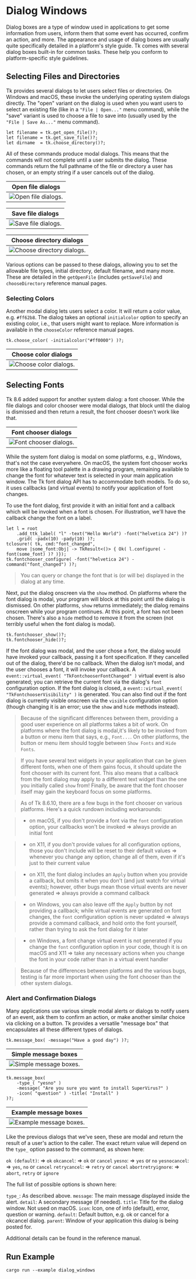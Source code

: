 # Dialog Windows

Dialog boxes are a type of window used in applications to get some information
from users, inform them that some event has occurred, confirm an action, and
more. The appearance and usage of dialog boxes are usually quite specifically
detailed in a platform's style guide. Tk comes with several dialog boxes
built-in for common tasks. These help you conform to platform-specific style
guidelines.

## Selecting Files and Directories

Tk provides several dialogs to let users select files or directories. On Windows
and macOS, these invoke the underlying operating system dialogs directly. The
"open" variant on the dialog is used when you want users to select an existing
file (like in a `"File | Open..."` menu command), while the "save" variant is
used to choose a file to save into (usually used by the `"File | Save As..."`
menu command).

```rust,no_run
let filename = tk.get_open_file()?;
let filename = tk.get_save_file()?;
let dirname  = tk.choose_directory()?;
```

All of these commands produce modal dialogs. This means that the commands will
not complete until a user submits the dialog. These commands return the full
pathname of the file or directory a user has chosen, or an empty string if a
user cancels out of the dialog.

|                  Open file dialogs                  |
| :-------------------------------------------------: |
| ![Open file dialogs.](./images/getopenfile_all.png) |

|                  Save file dialogs                  |
| :-------------------------------------------------: |
| ![Save file dialogs.](./images/getsavefile_all.png) |

|                 Choose directory dialogs                 |
| :------------------------------------------------------: |
| ![Choose directory dialogs.](./images/choosedir_all.png) |

Various options can be passed to these dialogs, allowing you to set the
allowable file types, initial directory, default filename, and many more. These
are detailed in the `getOpenFile` (includes `getSaveFile`) and `chooseDirectory`
reference manual pages.

### Selecting Colors

Another modal dialog lets users select a color. It will return a color value,
e.g. `#ff62b8`. The dialog takes an optional `initialcolor` option to specify an
existing color, i.e., that users might want to replace. More information is
available in the `chooseColor` reference manual pages.

```rust,no_run
tk.choose_color( -initialcolor("#ff0000") )?;
```

|                  Choose color dialogs                  |
| :----------------------------------------------------: |
| ![Choose color dialogs.](./images/choosecolor_all.png) |

## Selecting Fonts

Tk 8.6 added support for another system dialog: a font chooser. While the file
dialogs and color chooser were modal dialogs, that block until the dialog is
dismissed and then return a result, the font chooser doesn't work like that.

|                  Font chooser dialogs                  |
| :----------------------------------------------------: |
| ![Font chooser dialogs.](./images/fontchooser_all.png) |

While the system font dialog is modal on some platforms, e.g., Windows, that's
not the case everywhere. On macOS, the system font chooser works more like a
floating tool palette in a drawing program, remaining available to change the
font for whatever text is selected in your main application window. The Tk font
dialog API has to accommodate both models. To do so, it uses callbacks (and
virtual events) to notify your application of font changes.

To use the font dialog, first provide it with an initial font and a callback
which will be invoked when a font is chosen. For illustration, we'll have the
callback change the font on a label.

```rust,no_run
let l = root
    .add_ttk_label( "l" -text("Hello World") -font("helvetica 24") )?
    .grid( -padx(10) -pady(10) )?;
tclosure!( tk, cmd:"font_changed",
    move |some_font:Obj| -> TkResult<()> { Ok( l.configure( -font(some_font) )? )});
tk.fontchooser_configure( -font("helvetica 24") -command("font_changed") )?;
```

> You can query or change the font that is (or will be) displayed in the dialog
at any time.

Next, put the dialog onscreen via the `show` method. On platforms where the font
dialog is modal, your program will block at this point until the dialog is
dismissed. On other platforms, `show` returns immediately; the dialog remains
onscreen while your program continues. At this point, a font has not been
chosen. There's also a `hide` method to remove it from the screen (not terribly
useful when the font dialog is modal).

```rust,no_run
tk.fontchooser_show()?;
tk.fontchooser_hide()?;
```

If the font dialog was modal, and the user chose a font, the dialog would have
invoked your callback, passing it a font specification. If they cancelled out of
the dialog, there'd be no callback. When the dialog isn't modal, and the user
chooses a font, it will invoke your callback. A
`event::virtual_event( "TkFontchooserFontChanged" )` virtual event is also
generated; you can retrieve the current font via the dialog's `font`
configuration option. If the font dialog is closed, a
`event::virtual_event( "TkFontchooserVisibility" )` is generated. You can also
find out if the font dialog is currently visible onscreen via the `visible`
configuration option (though changing it is an error; use the `show` and `hide`
methods instead).

> Because of the significant differences between them, providing a good user
  experience on all platforms takes a bit of work. On platforms where the font
  dialog is modal,it's likely to be invoked from a button or menu item that
  says, e.g., `Font...`. On other platforms, the button or menu item should
  toggle between `Show Fonts` and `Hide Fonts`.

> If you have several text widgets in your application that can be given
  different fonts, when one of them gains focus, it should update the font
  chooser with its current font. This also means that a callback from the font
  dialog may apply to a different text widget than the one you initially called
  `show` from! Finally, be aware that the font chooser itself may gain the
  keyboard focus on some platforms. 

> As of Tk 8.6.10, there are a few bugs in the font chooser on various
  platforms. Here's a quick rundown including workarounds: 

> - on macOS, if you don't provide a font via the `font` configuration option,
  your callbacks won't be invoked ⇒ always provide an initial font

> - on X11, if you don't provide values for all configuration options, those you
  don't include will be reset to their default values ⇒ whenever you change any
  option, change all of them, even if it's just to their current value

> - on X11, the font dialog includes an `Apply` button when you provide a
  callback, but omits it when you don't (and just watch for virtual events);
  however, other bugs mean those virtual events are never generated ⇒ always
  provide a command callback

> - on Windows, you can also leave off the `Apply` button by not providing a
  callback; while virtual events are generated on font changes, the `font`
  configuration option is never updated ⇒ always provide a command callback, and
  hold onto the font yourself, rather than trying to ask the font dialog for it
  later

> - on Windows, a font change virtual event is not generated if you change the
  `font` configuration option in your code, though it is on macOS and X11 ⇒ take
  any necessary actions when you change the font in your code rather than in a
  virtual event handler 

> Because of the differences between platforms and the various bugs, testing is
  far more important when using the font chooser than the other system dialogs.

### Alert and Confirmation Dialogs

Many applications use various simple modal alerts or dialogs to notify users of
an event, ask them to confirm an action, or make another similar choice via
clicking on a button. Tk provides a versatile "message box" that encapsulates
all these different types of dialogs.

```rust,no_run
tk.message_box( -message("Have a good day") )?;
```

|             Simple message boxes                 |
| :----------------------------------------------: |
| ![Simple message boxes.](./images/alert_all.png) |

```rust,no_run
tk.message_box(
    -type_( "yesno" )
    -message( "Are you sure you want to install SuperVirus?" )
    -icon( "question" ) -title( "Install" )
)?;
```

|                 Example message boxes                  |
| :----------------------------------------------------: |
| ![Example message boxes.](./images/messagebox_all.png) |

Like the previous dialogs that we've seen, these are modal and return the result
of a user's action to the caller. The exact return value will depend on the
`type_` option passed to the command, as shown here:

`ok (default)`:       ⇒ `ok`
`okcancel`:           ⇒ `ok` or `cancel`
`yesno`:              ⇒ `yes` or `no`
`yesnocancel`:        ⇒ `yes`, `no` or `cancel`
`retrycancel`:        ⇒ `retry` or `cancel`
`abortretryignore`:   ⇒ `abort`, `retry` or `ignore` 

The full list of possible options is shown here:

`type_`:    As described above.
`message`:  The main message displayed inside the alert.
`detail`:   A secondary message (if needed).
`title`:    Title for the dialog window. Not used on macOS.
`icon`:     Icon, one of info (default), error, question or warning.
`default`:  Default button, e.g. ok or cancel for a okcancel dialog.
`parent`:   Window of your application this dialog is being posted for.

Additional details can be found in the reference manual.

## Run Example

`cargo run --example dialog_windows`
